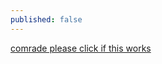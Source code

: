 ```yaml
---
published: false
---
```

[comrade please click if this works](https://www.youtube.com/watch?v=dQw4w9WgXcQ)
